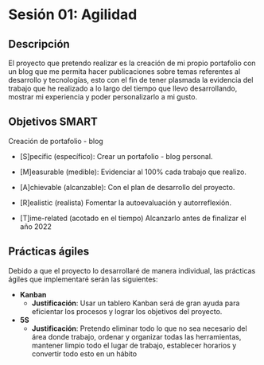 # Sesión 01: Agilidad

## Descripción

El proyecto que pretendo realizar es la creación de mi propio portafolio con un blog que me permita hacer publicaciones sobre temas referentes al desarrollo y tecnologías, esto con el fin de tener plasmada la evidencia del trabajo que he realizado a lo largo del tiempo que llevo desarrollando, mostrar mi experiencia y poder personalizarlo a mi gusto.

## Objetivos SMART
 
Creación de portafolio - blog

- [S]pecific (específico): Crear un portafolio - blog personal.

- [M]easurable (medible):  Evidenciar al 100% cada trabajo que realizo.

- [A]chievable (alcanzable): Con el plan de desarrollo del proyecto.

- [R]ealistic (realista) Fomentar la autoevaluación y autorreflexión.

- [T]ime-related (acotado en el tiempo) Alcanzarlo antes de finalizar el año 2022


## Prácticas ágiles 

Debido a que el proyecto lo desarrollaré de manera individual, las prácticas ágiles que implementaré serán las siguientes:

- **Kanban**
  - **Justificación**: Usar un tablero Kanban será de gran ayuda para eficientar los procesos y lograr los objetivos del proyecto.
- **5S**
  - **Justificación**: Pretendo eliminar todo lo que no sea necesario del área donde trabajo, ordenar y organizar todas las herramientas, mantener limpio todo el lugar de trabajo, establecer horarios y convertir todo esto en un hábito